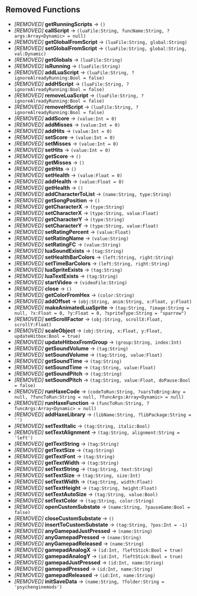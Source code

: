 ## Removed Functions

- *[REMOVED]* **getRunningScripts** -> `()`
- *[REMOVED]* **callScript** -> `(luaFile:String, funcName:String, ?args:Array<Dynamic> = null)`
- *[REMOVED]* **getGlobalFromScript** -> `(luaFile:String, global:String)`
- *[REMOVED]* **setGlobalFromScript** -> `(luaFile:String, global:String, val:Dynamic)`
- *[REMOVED]* **getGlobals** -> `(luaFile:String)`
- *[REMOVED]* **isRunning** -> `(luaFile:String)`
- *[REMOVED]* **addLuaScript** -> `(luaFile:String, ?ignoreAlreadyRunning:Bool = false)`
- *[REMOVED]* **addHScript** -> `(luaFile:String, ?ignoreAlreadyRunning:Bool = false)`
- *[REMOVED]* **removeLuaScript** -> `(luaFile:String, ?ignoreAlreadyRunning:Bool = false)`
- *[REMOVED]* **removeHScript** -> `(luaFile:String, ?ignoreAlreadyRunning:Bool = false)`
- *[REMOVED]* **addScore** -> `(value:Int = 0)`
- *[REMOVED]* **addMisses** -> `(value:Int = 0)`
- *[REMOVED]* **addHits** -> `(value:Int = 0)`
- *[REMOVED]* **setScore** -> `(value:Int = 0)`
- *[REMOVED]* **setMisses** -> `(value:Int = 0)`
- *[REMOVED]* **setHits** -> `(value:Int = 0)`
- *[REMOVED]* **getScore** -> `()`
- *[REMOVED]* **getMisses** -> `()`
- *[REMOVED]* **getHits** -> `()`
- *[REMOVED]* **setHealth** -> `(value:Float = 0)`
- *[REMOVED]* **addHealth** -> `(value:Float = 0)`
- *[REMOVED]* **getHealth** -> `()`
- *[REMOVED]* **addCharacterToList** -> `(name:String, type:String)`
- *[REMOVED]* **getSongPosition** -> `()`
- *[REMOVED]* **getCharacterX** -> `(type:String)`
- *[REMOVED]* **setCharacterX** -> `(type:String, value:Float)`
- *[REMOVED]* **getCharacterY** -> `(type:String)`
- *[REMOVED]* **setCharacterY** -> `(type:String, value:Float)`
- *[REMOVED]* **setRatingPercent** -> `(value:Float)`
- *[REMOVED]* **setRatingName** -> `(value:String)`
- *[REMOVED]* **setRatingFC** -> `(value:String)`
- *[REMOVED]* **luaSoundExists** -> `(tag:String)`
- *[REMOVED]* **setHealthBarColors** -> `(left:String, right:String)`
- *[REMOVED]* **setTimeBarColors** -> `(left:String, right:String)`
- *[REMOVED]* **luaSpriteExists** -> `(tag:String)`
- *[REMOVED]* **luaTextExists** -> `(tag:String)`
- *[REMOVED]* **startVideo** -> `(videoFile:String)`
- *[REMOVED]* **close** -> `()`
- *[REMOVED]* **getColorFromHex** -> `(color:String)`
- *[REMOVED]* **addOffset** -> `(obj:String, anim:String, x:Float, y:Float)`
- *[REMOVED]* **makeAnimatedLuaSprite** -> `(tag:String, ?image:String = null, ?x:Float = 0, ?y:Float = 0, ?spriteType:String = "sparrow")`
- *[REMOVED]* **setScrollFactor** -> `(obj:String, scrollX:Float, scrollY:Float)`
- *[REMOVED]* **scaleObject** -> `(obj:String, x:Float, y:Float, updateHitbox:Bool = true)`
- *[REMOVED]* **updateHitboxFromGroup** -> `(group:String, index:Int)`
- *[REMOVED]* **getSoundVolume** -> `(tag:String)`
- *[REMOVED]* **setSoundVolume** -> `(tag:String, value:Float)`
- *[REMOVED]* **getSoundTime** -> `(tag:String)`
- *[REMOVED]* **setSoundTime** -> `(tag:String, value:Float)`
- *[REMOVED]* **getSoundPitch** -> `(tag:String)`
- *[REMOVED]* **setSoundPitch** -> `(tag:String, value:Float, doPause:Bool = false)`
- *[REMOVED]* **runHaxeCode** -> `(codeToRun:String, ?varsToBring:Any = null, ?funcToRun:String = null, ?funcArgs:Array<Dynamic> = null)`
- *[REMOVED]* **runHaxeFunction** -> `(funcToRun:String, ?funcArgs:Array<Dynamic> = null)`
- *[REMOVED]* **addHaxeLibrary** -> `(libName:String, ?libPackage:String = '')`
- *[REMOVED]* **setTextItalic** -> `(tag:String, italic:Bool)`
- *[REMOVED]* **setTextAlignment** -> `(tag:String, alignment:String = 'left')`
- *[REMOVED]* **getTextString** -> `(tag:String)`
- *[REMOVED]* **getTextSize** -> `(tag:String)`
- *[REMOVED]* **getTextFont** -> `(tag:String)`
- *[REMOVED]* **getTextWidth** -> `(tag:String)`
- *[REMOVED]* **setTextString** -> `(tag:String, text:String)`
- *[REMOVED]* **setTextSize** -> `(tag:String, size:Int)`
- *[REMOVED]* **setTextWidth** -> `(tag:String, width:Float)`
- *[REMOVED]* **setTextHeight** -> `(tag:String, height:Float)`
- *[REMOVED]* **setTextAutoSize** -> `(tag:String, value:Bool)`
- *[REMOVED]* **setTextColor** -> `(tag:String, color:String)`
- *[REMOVED]* **openCustomSubstate** -> `(name:String, ?pauseGame:Bool = false)`
- *[REMOVED]* **closeCustomSubstate** -> `()`
- *[REMOVED]* **insertToCustomSubstate** -> `(tag:String, ?pos:Int = -1)`
- *[REMOVED]* **anyGamepadJustPressed** -> `(name:String)`
- *[REMOVED]* **anyGamepadPressed** -> `(name:String)`
- *[REMOVED]* **anyGamepadReleased** -> `(name:String)`
- *[REMOVED]* **gamepadAnalogX** -> `(id:Int, ?leftStick:Bool = true)`
- *[REMOVED]* **gamepadAnalogY** -> `(id:Int, ?leftStick:Bool = true)`
- *[REMOVED]* **gamepadJustPressed** -> `(id:Int, name:String)`
- *[REMOVED]* **gamepadPressed** -> `(id:Int, name:String)`
- *[REMOVED]* **gamepadReleased** -> `(id:Int, name:String)`
- *[REMOVED]* **initSaveData** -> `(name:String, ?folder:String = 'psychenginemods')`